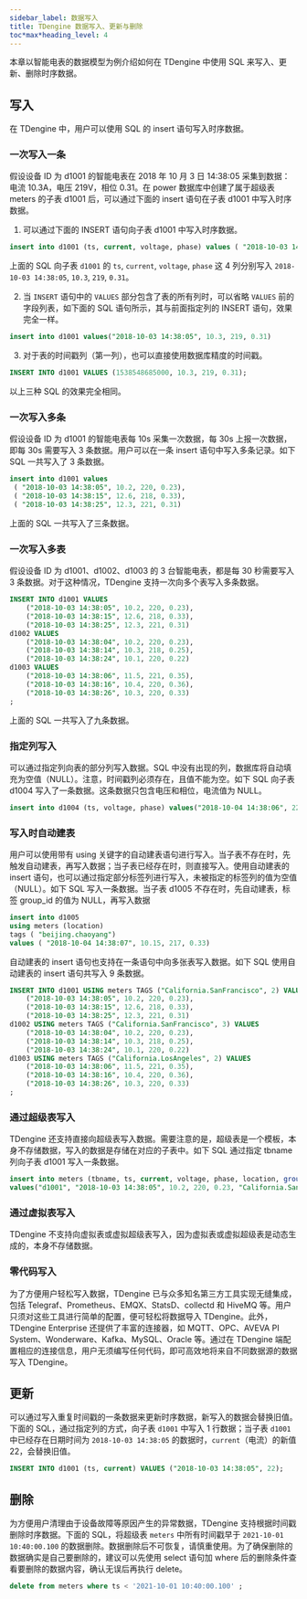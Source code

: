 ```yaml
---
sidebar_label: 数据写入
title: TDengine 数据写入、更新与删除
toc*max*heading_level: 4
---
```


本章以智能电表的数据模型为例介绍如何在 TDengine 中使用 SQL 来写入、更新、删除时序数据。

## 写入

在 TDengine 中，用户可以使用 SQL 的 insert 语句写入时序数据。

### 一次写入一条

假设设备 ID 为 d1001 的智能电表在 2018 年 10 月 3 日 14:38:05 采集到数据：电流 10.3A，电压 219V，相位 0.31。在 power 数据库中创建了属于超级表 meters 的子表 d1001 后，可以通过下面的 insert 语句在子表 d1001 中写入时序数据。

1. 可以通过下面的 INSERT 语句向子表 d1001 中写入时序数据。

```sql
insert into d1001 (ts, current, voltage, phase) values ( "2018-10-03 14:38:05", 10.3, 219, 0.31)
```
上面的 SQL 向子表 `d1001` 的 `ts`, `current`, `voltage`, `phase` 这 4 列分别写入 `2018-10-03 14:38:05`, `10.3`, `219`, `0.31`。

2. 当 `INSERT` 语句中的 `VALUES` 部分包含了表的所有列时，可以省略 `VALUES` 前的字段列表，如下面的 SQL 语句所示，其与前面指定列的 INSERT 语句，效果完全一样。
```sql
insert into d1001 values("2018-10-03 14:38:05", 10.3, 219, 0.31)
```

3. 对于表的时间戳列（第一列），也可以直接使用数据库精度的时间戳。

```sql
INSERT INTO d1001 VALUES (1538548685000, 10.3, 219, 0.31);
```

以上三种 SQL 的效果完全相同。

### 一次写入多条

假设设备 ID 为 d1001 的智能电表每 10s 采集一次数据，每 30s 上报一次数据，即每 30s 需要写入 3 条数据。用户可以在一条 insert 语句中写入多条记录。如下 SQL 一共写入了 3 条数据。

```sql
insert into d1001 values
 ( "2018-10-03 14:38:05", 10.2, 220, 0.23),
 ( "2018-10-03 14:38:15", 12.6, 218, 0.33),
 ( "2018-10-03 14:38:25", 12.3, 221, 0.31)
```

上面的 SQL 一共写入了三条数据。

### 一次写入多表

假设设备 ID 为 d1001、d1002、d1003 的 3 台智能电表，都是每 30 秒需要写入 3 条数据。对于这种情况，TDengine 支持一次向多个表写入多条数据。

```sql
INSERT INTO d1001 VALUES 
    ("2018-10-03 14:38:05", 10.2, 220, 0.23),
    ("2018-10-03 14:38:15", 12.6, 218, 0.33),
    ("2018-10-03 14:38:25", 12.3, 221, 0.31) 
d1002 VALUES 
    ("2018-10-03 14:38:04", 10.2, 220, 0.23),
    ("2018-10-03 14:38:14", 10.3, 218, 0.25),
    ("2018-10-03 14:38:24", 10.1, 220, 0.22)
d1003 VALUES
    ("2018-10-03 14:38:06", 11.5, 221, 0.35),
    ("2018-10-03 14:38:16", 10.4, 220, 0.36),
    ("2018-10-03 14:38:26", 10.3, 220, 0.33)
;
```

上面的 SQL 一共写入了九条数据。

### 指定列写入

可以通过指定列向表的部分列写入数据。SQL 中没有出现的列，数据库将自动填充为空值（NULL）。注意，时间戳列必须存在，且值不能为空。如下 SQL 向子表 d1004 写入了一条数据。这条数据只包含电压和相位，电流值为 NULL。

```sql
insert into d1004 (ts, voltage, phase) values("2018-10-04 14:38:06", 223, 0.29)
```

### 写入时自动建表

用户可以使用带有 using 关键字的自动建表语句进行写入。当子表不存在时，先触发自动建表，再写入数据；当子表已经存在时，则直接写入。使用自动建表的 insert 语句，也可以通过指定部分标签列进行写入，未被指定的标签列的值为空值（NULL）。如下 SQL 写入一条数据。当子表 d1005 不存在时，先自动建表，标签 group_id 的值为 NULL，再写入数据

```sql
insert into d1005
using meters (location)
tags ( "beijing.chaoyang")
values ( "2018-10-04 14:38:07", 10.15, 217, 0.33)
```
自动建表的 insert 语句也支持在一条语句中向多张表写入数据。如下 SQL 使用自动建表的 insert 语句共写入 9 条数据。

```sql
INSERT INTO d1001 USING meters TAGS ("California.SanFrancisco", 2) VALUES 
    ("2018-10-03 14:38:05", 10.2, 220, 0.23),
    ("2018-10-03 14:38:15", 12.6, 218, 0.33),
    ("2018-10-03 14:38:25", 12.3, 221, 0.31) 
d1002 USING meters TAGS ("California.SanFrancisco", 3) VALUES 
    ("2018-10-03 14:38:04", 10.2, 220, 0.23),
    ("2018-10-03 14:38:14", 10.3, 218, 0.25),
    ("2018-10-03 14:38:24", 10.1, 220, 0.22)
d1003 USING meters TAGS ("California.LosAngeles", 2) VALUES
    ("2018-10-03 14:38:06", 11.5, 221, 0.35),
    ("2018-10-03 14:38:16", 10.4, 220, 0.36),
    ("2018-10-03 14:38:26", 10.3, 220, 0.33)
;
```

### 通过超级表写入

TDengine 还支持直接向超级表写入数据。需要注意的是，超级表是一个模板，本身不存储数据，写入的数据是存储在对应的子表中。如下 SQL 通过指定 tbname 列向子表 d1001 写入一条数据。

```sql
insert into meters (tbname, ts, current, voltage, phase, location, group_id)
values("d1001", "2018-10-03 14:38:05", 10.2, 220, 0.23, "California.SanFrancisco", 2)
```
### 通过虚拟表写入

TDengine 不支持向虚拟表或虚拟超级表写入，因为虚拟表或虚拟超级表是动态生成的，本身不存储数据。

### 零代码写入

为了方便用户轻松写入数据，TDengine 已与众多知名第三方工具实现无缝集成，包括 Telegraf、Prometheus、EMQX、StatsD、collectd 和 HiveMQ 等。用户只须对这些工具进行简单的配置，便可轻松将数据导入 TDengine。此外，TDengine Enterprise 还提供了丰富的连接器，如 MQTT、OPC、AVEVA PI System、Wonderware、Kafka、MySQL、Oracle 等。通过在 TDengine 端配置相应的连接信息，用户无须编写任何代码，即可高效地将来自不同数据源的数据写入 TDengine。

## 更新

可以通过写入重复时间戳的一条数据来更新时序数据，新写入的数据会替换旧值。下面的 SQL，通过指定列的方式，向子表 `d1001` 中写入 1 行数据；当子表 `d1001` 中已经存在日期时间为 `2018-10-03 14:38:05` 的数据时，`current`（电流）的新值 22，会替换旧值。

```sql
INSERT INTO d1001 (ts, current) VALUES ("2018-10-03 14:38:05", 22);
```

## 删除

为方便用户清理由于设备故障等原因产生的异常数据，TDengine 支持根据时间戳删除时序数据。下面的 SQL，将超级表 `meters` 中所有时间戳早于 `2021-10-01 10:40:00.100` 的数据删除。数据删除后不可恢复，请慎重使用。为了确保删除的数据确实是自己要删除的，建议可以先使用 select 语句加 where 后的删除条件查看要删除的数据内容，确认无误后再执行 delete。

```sql
delete from meters where ts < '2021-10-01 10:40:00.100' ;
```
